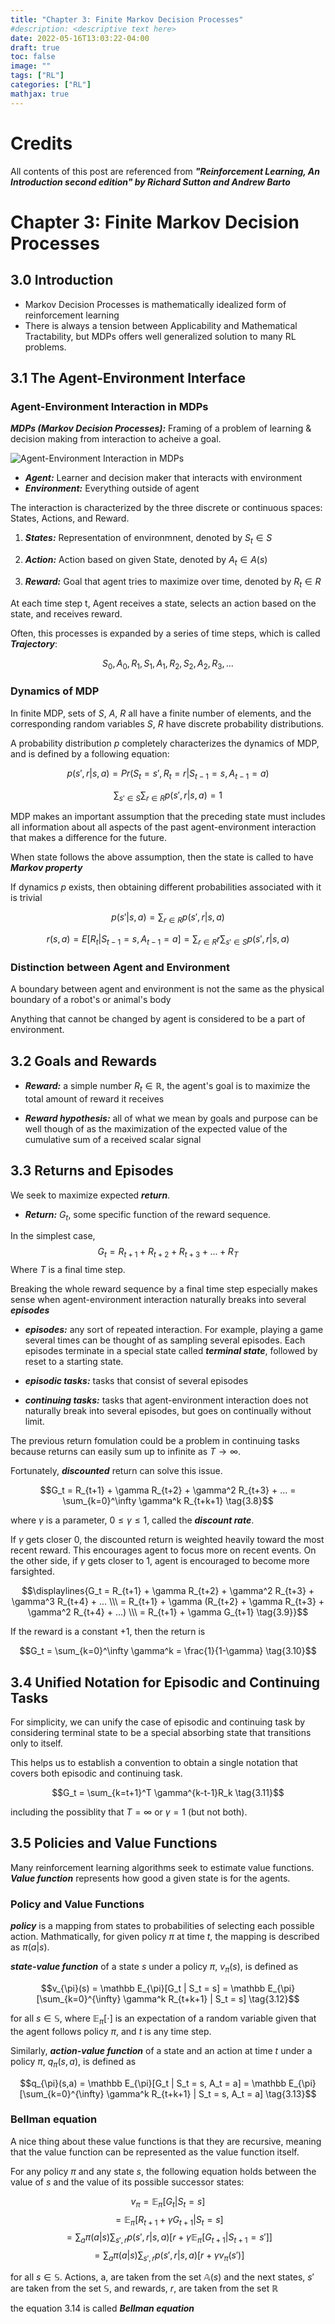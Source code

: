 ```yaml
---
title: "Chapter 3: Finite Markov Decision Processes"
#description: <descriptive text here>
date: 2022-05-16T13:03:22-04:00
draft: true
toc: false
image: ""
tags: ["RL"]
categories: ["RL"]
mathjax: true
---
```


# Credits
All contents of this post are referenced from ***"Reinforcement Learning, An Introduction second edition" by Richard Sutton and Andrew Barto***

# Chapter 3: Finite Markov Decision Processes

## 3.0 Introduction
- Markov Decision Processes is mathematically idealized form of reinforcement learning
- There is always a tension between Applicability and Mathematical Tractability, but MDPs offers well generalized solution to many RL problems.

## 3.1 The Agent-Environment Interface

### Agent-Environment Interaction in MDPs

***MDPs (Markov Decision Processes):*** Framing of a problem of learning & decision making from interaction to acheive a goal.

![Agent-Environment Interaction in MDPs](/InteractionInMDP.png "Agent-Environment Interaction in MDPs")

- ***Agent:*** Learner and decision maker that interacts with environment
- ***Environment:*** Everything outside of agent

The interaction is characterized by the three discrete or continuous spaces: States, Actions, and Reward.

1. ***States:*** Representation of environmnent, denoted by $S_t\in S$

2. ***Action:*** Action based on given State, denoted by $A_t\in A(s)$

3. ***Reward:*** Goal that agent tries to maximize over time, denoted by $R_t\in R$

At each time step t, Agent receives a state, selects an action based on the state, and receives reward.

Often, this processes is expanded by a series of time steps, which is called ***Trajectory***:

$$S_0, A_0, R_1, S_1, A_1, R_2, S_2, A_2, R_3, ... \tag{3.1}$$

### Dynamics of MDP

In finite MDP, sets of $S$, $A$, $R$ all have a finite number of elements, and the corresponding random variables $S$, $R$ have discrete probability distributions.

A probability distribution $p$ completely characterizes the dynamics of MDP, and is defined by a following equation:

$$p(s',r|s,a) = Pr(S_t=s', R_t=r | S_{t-1}=s, A_{t-1}=a) \tag{3.2}$$

$$\sum_{s'\in S} \sum_{r\in R} p(s', r|s, a) = 1 \tag{3.3}$$

MDP makes an important assumption that the preceding state must includes all information about all aspects of the past agent-environment interaction that makes a difference for the future.

When state follows the above assumption, then the state is called to have ***Markov property***

If dynamics $p$ exists, then obtaining different probabilities associated with it is trivial

$$p(s'|s, a) = \sum_{r\in R} p(s', r|s, a) \tag{3.4}$$

$$r(s,a) = E[R_t | S_{t-1}=s, A_{t-1}=a] = \sum_{r\in R}r\sum_{s'\in S}p(s', r|s, a) \tag{3.5}$$

### Distinction between Agent and Environment

A boundary between agent and environment is not the same as the physical boundary of a robot's or animal's body

Anything that cannot be changed by agent is considered to be a part of environment.

## 3.2 Goals and Rewards

- ***Reward:*** a simple number $R_t\in \mathbb R$, the agent's goal is to maximize the total amount of reward it receives

- ***Reward hypothesis:*** all of what we mean by goals and purpose can be well though of as the maximization of the expected value of the cumulative sum of a received scalar signal

## 3.3 Returns and Episodes

We seek to maximize expected ***return***.

- ***Return:*** $G_t$, some specific function of the reward sequence.

In the simplest case,
$$G_t = R_{t+1} + R_{t+2} + R_{t+3} + ... + R_{T} \tag{3.7}$$
Where $T$ is a final time step.

Breaking the whole reward sequence by a final time step especially makes sense when agent-environment interaction naturally breaks into several ***episodes***

- ***episodes:*** any sort of repeated interaction. For example, playing a game several times can be thought of as sampling several episodes. Each episodes terminate in a special state called ***terminal state***, followed by reset to a starting state.

- ***episodic tasks:*** tasks that consist of several episodes

- ***continuing tasks:*** tasks that agent-environment interaction does not naturally break into several episodes, but goes on continually without limit.

The previous return fomulation could be a problem in continuing tasks because returns can easily sum up to infinite as $T \to \infty$.

Fortunately, ***discounted*** return can solve this issue.

$$G_t = R_{t+1} + \gamma R_{t+2} + \gamma^2 R_{t+3} + ... = \sum_{k=0}^\infty \gamma^k R_{t+k+1} \tag{3.8}$$

where $\gamma$ is a parameter, $0 \leq \gamma \leq 1$, called the ***discount rate***.

If $\gamma$ gets closer 0, the discounted return is weighted heavily toward the most recent reward. This encourages agent to focus more on recent events. On the other side, if $\gamma$ gets closer to 1, agent is encouraged to become more farsighted.

$$\displaylines{G_t = R_{t+1} + \gamma R_{t+2} + \gamma^2 R_{t+3} + \gamma^3 R_{t+4} + ... \\\ = R_{t+1} + \gamma (R_{t+2} + \gamma R_{t+3} + \gamma^2 R_{t+4} + ...) \\\ = R_{t+1} + \gamma G_{t+1} \tag{3.9}}$$

If the reward is a constant +1, then the return is

$$G_t = \sum_{k=0}^\infty \gamma^k = \frac{1}{1-\gamma} \tag{3.10}$$

## 3.4 Unified Notation for Episodic and Continuing Tasks

For simplicity, we can unify the case of episodic and continuing task by considering terminal state to be a special absorbing state that transitions only to itself.

This helps us to establish a convention to obtain a single notation that covers both episodic and continuing task.

$$G_t = \sum_{k=t+1}^T \gamma^{k-t-1}R_k \tag{3.11}$$

including the possiblity that $T = \infty$ or $\gamma = 1$ (but not both).

## 3.5 Policies and Value Functions

Many reinforcement learning algorithms seek to estimate value functions. ***Value function*** represents how good a given state is for the agents.

### Policy and Value Functions

***policy*** is a mapping from states to probabilities of selecting each possible action. Mathmatically, for given policy $\pi$ at time $t$, the mapping is described as $\pi(a|s)$.

***state-value function*** of a state $s$ under a policy $\pi$, $v_{\pi}(s)$, is defined as

$$v_{\pi}(s) = \mathbb E_{\pi}[G_t | S_t = s] = \mathbb E_{\pi}[\sum_{k=0}^{\infty} \gamma^k R_{t+k+1} | S_t = s] \tag{3.12}$$

for all $s \in \mathbb S$, where $\mathbb E_{\pi}[\cdot]$ is an expectation of a random variable given that the agent follows policy $\pi$, and $t$ is any time step.

Similarly, ***action-value function*** of a state and an action at time $t$ under a policy $\pi$, $q_{\pi}(s,a)$, is defined as

$$q_{\pi}(s,a) = \mathbb E_{\pi}[G_t | S_t = s, A_t = a] = \mathbb E_{\pi}[\sum_{k=0}^{\infty} \gamma^k R_{t+k+1} | S_t = s, A_t = a] \tag{3.13}$$

### Bellman equation

A nice thing about these value functions is that they are recursive, meaning that the value function can be represented as the value function itself.

For any policy $\pi$ and any state $s$, the following equation holds between the value of $s$ and the value of its possible successor states:

$$v_{\pi} = \mathbb E_{\pi}[G_t | S_t = s]$$
$$ = \mathbb E_{\pi}[R_{t+1} + \gamma G_{t+1} | S_t = s]$$
$$ = \sum_a \pi(a|s) \sum_{s',r} p(s',r|s,a)[r + \gamma \mathbb E_{\pi}[G_{t+1}|S_{t+1}=s']]$$
$$ = \sum_a \pi(a|s) \sum_{s',r} p(s',r|s,a)[r + \gamma v_{\pi}(s')] \tag{3.14}$$

for all $s \in \mathbb S$. Actions, a, are taken from the set $\mathbb A(s)$ and the next states, $s'$ are taken from the set $\mathbb S$, and rewards, $r$, are taken from the set $\mathbb R$

the equation 3.14 is called ***Bellman equation***



